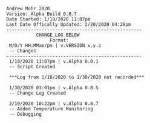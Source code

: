 
~~~~~~~~~~~~~~~~~~~~~~~~~~~~~~~~~~~~~~~~~~~~~~~~~~
Andrew Mohr 2020
Version: Alpha Build 0.8.7
Date Started: 1/18/2020 11:07pm
Last Date Offically Updated: 2/20/2020 04:29pm
--------------------------------------------------
           CHANGE LOG BELOW
                Format:
 M/D/Y HH:MMam/pm | v.VERSION x.y.z 
 -- Changes
--------------------------------------------------
 1/18/2020 11:07pm | v.Alpha 0.0.1 
 -- Script Created

 ***Log from 1/18/2020 to 1/30/2020 not recorded***

 1/30/2020 03:01pm | v.Alpha 0.8.5 
 -- Change Log Created
 
 2/10/2020 10:22pm | v.Alpha 0.8.7
 -- Added Temperature Monitoring
 -- Debugging
~~~~~~~~~~~~~~~~~~~~~~~~~~~~~~~~~~~~~~~~~~~~~~~~~~
